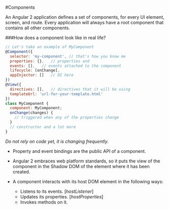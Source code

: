 #Components

An Angular 2 application defines a set of components, for every UI element, screen, and route. Every application will always have a root component that contains all other components.

###How does a component look like in real life?
```js
// Let's take an example of MyComponent
@Component({
  selector: 'my-component', // that's how you know me
  properties: {},   // properties and 
  events: [],   // events attached to the component
  lifecycle: [onChange],
  appInjector: []   // DI here
})
@View({
  directives: [],   // directives that it will be using
  templateUrl: 'url-for-your-template.html' 
})
class MyComponent {
  component: MyComponent;   
  onChange(changes) {
    // triggered when any of the properties change
  }
  // constructor and a lot more        
}
```
*Do not rely on code yet, it is changing frequently.*

- Property and event bindings are the public API of a component.
- Angular 2 embraces web platform standards, so it puts the view of the component in the Shadow DOM of the element where it has been created.

- A component interacts with its host DOM element in the following ways: 
    - Listens to its events. [*hostListener*]
    - Updates its properties. [*hostProperties*]
    - Invokes methods on it.
